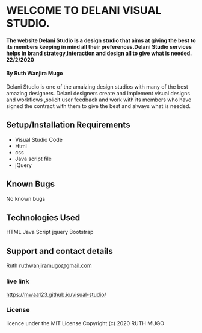# WELCOME TO DELANI VISUAL STUDIO.
#### The website Delani Studio is a design studio that aims at giving the best to its members keeping in mind all their preferences.Delani Studio services helps in  brand strategy,interaction and  design  all to give what is needed. 22/2/2020
#### By Ruth Wanjira Mugo
Delani Studio is one of the  amaizing  design studios with many of the best amazing designers.
Delani designers create and implement visual designs and workflows ,solicit user
feedback and work with its  members who have signed the contract with them to give the best  and always what is needed.
## Setup/Installation Requirements
* Visual Studio Code
* Html
* css
* Java script file
* jQuery
## Known Bugs
No known bugs 
## Technologies Used
HTML
Java Script 
jquery
Bootstrap
## Support and contact details
Ruth 
ruthwanjiramugo@gmail.com
### live link
https://mwaa123.github.io/visual-studio/
### License
licence under the MIT License Copyright (c) 2020 RUTH MUGO
  
  